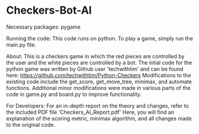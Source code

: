 # Checkers-Bot-AI

Necessary packages:
pygame

Running the code:
This code runs on python. To play a game, simply run the main.py file.

About:
This is a checkers game in which the red pieces are controlled by the user and the white pieces are controlled by a bot.
The intial code for the python game was written by Github user 'techwithtim' and can be found here:
https://github.com/techwithtim/Python-Checkers
Modifications to the existing code include the get_score, get_move_tree, minimax, and automate functions.
Additional minor modifications were made in various parts of the code in game.py and board.py to improve functionality.

For Developers:
For an in-depth report on the theory and changes, refer to the included PDF file 'Checkers_AI_Report.pdf'
Here, you will find an explanation of the scoring metric, minimax algorithm, and all changes made to the original code. 
